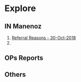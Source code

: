 # Explore

## IN Manenoz

1. [Referral Reasons - 30-Oct-2018](http://bit.ly/IN_ReferralReasons2)
2. 


## OPs Reports




## Others

[Awesome DS repository]: https://github.com/bulutyazilim/awesome-datascience
